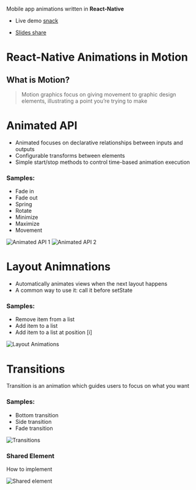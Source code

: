  Mobile app animations written in **React-Native** 
 
 * Live demo [snack](https://snack.expo.io/@innovaterz/motion)
 
* [Slides share](https://docs.google.com/presentation/d/1Ne6xmzMd-qZ0JRObe5skSg9XQcF9wa-Fa03OZJTMDEI/present?usp=sharing)

 
# React-Native Animations in Motion
## What is Motion?
> Motion graphics focus on giving movement to graphic design elements, illustrating a point you’re trying to make


# Animated API
* Animated focuses on declarative relationships between inputs and outputs
* Configurable transforms between elements
* Simple start/stop methods to control time-based animation execution

### Samples:

- Fade in
- Fade out
- Spring
- Rotate
- Minimize
- Maximize
- Movement

![Animated API 1](demo/animated_api_1.gif)
![Animated API 2](demo/animated_api_2.gif)


# Layout Animnations
* Automatically animates views when the next layout happens
* A common way to use it: call it before  setState


### Samples:

- Remove item from a list
- Add item to a list
- Add item to a list at position [i]

![Layout Animations](demo/layout_animation.gif)


# Transitions
Transition is an animation which 
guides users to focus on what you want

### Samples:

- Bottom transition
- Side transition
- Fade transition


![Transitions](demo/transitions.gif)



### Shared Element
How to implement 

![Shared element](demo/shared_element.gif)
